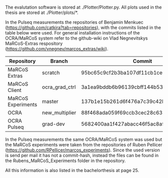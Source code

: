 The evalutation software is stored at ./Plotter/Plotter.py. All plots used in the thesis are stored at ./Plotter/plots/*.

 In the Pulseq measurements the repositories of Benjamin Menkuec (https://github.com/catkira?tab=repositories), with the commits listed in the table below were used. 
 For general installation instructions of the OCRA/MaRCoS system refer to the github-wiki on Vlad Negnevitskys MaRCoS-Extras respository (https://github.com/vnegnev/marcos_extras/wiki).

|Repository           | Branch            | Commit                                  |
|---------------------|-------------------|-----------------------------------------|
|MaRCoS Extras        | scratch           | 95bc65c9cf2b3ba107df11cb1ce0a55f1c9699eb|
|MaRCoS Client        | ocra_grad_ctrl    | 3a1ea9bddb6b96139cbff144b53d16bc943e6d93|
|MaRCoS Experiments   | master            | 137b1e15b261d6f476a7c39c42bf19ec9f4358ad|
|OCRA                 | new_multiplier    | 88f468ada059f69ccb3cec28c638fa929822a889|
|OCRA Pulseq          | grad-dev          | 5682400aa1f427abacc46f5ac8a961d6ab87c6d3|

In the Pulseq measurements the same OCRA/MaRCoS system was used but the MaRCoS experiments were taken from the repositories of Ruben Pellicer (https://github.com/RPellicer/marcos_experiments). Since the used version is send per mail it has not a commit-hash, instead the files can be found in the Rubens_MaRCoS_Experiments folder in the repository.

All this information is also listed in the bachelorthesis at page 25.
